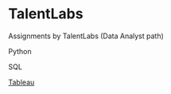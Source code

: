 # TalentLabs
Assignments by TalentLabs (Data Analyst path)

Python

SQL

[Tableau](https://public.tableau.com/views/GoogleAnalyticsUS2021/Dashboard1?:language=en-US&:display_count=n&:origin=viz_share_link)
